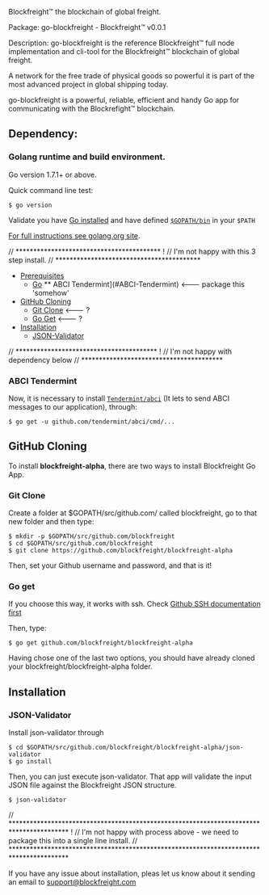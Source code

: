 Blockfreight™ the blockchain of global freight. 

Package: go-blockfreight - Blockfreight™ v0.0.1

Description: go-blockfreight is the reference Blockfreight™ full node implementation and cli-tool for the Blockfreight™ blockchain of global freight.

A network for the free trade of physical goods so powerful it is part of the most advanced project in global shipping today. 

go-blockfreight is a powerful, reliable, efficient and handy Go app for communicating with the Blockrefight™ blockchain.

## Dependency: 

### Golang runtime and build environment.

Go version 1.7.1+ or above. 

Quick command line test:

```
$ go version
```
Validate you have [Go installed](https://golang.org/doc/install) and have defined [`$GOPATH/bin`](https://github.com/tendermint/tendermint/wiki/Setting-GOPATH) in your `$PATH`

[For full instructions see golang.org site](http://golang.org/doc/install.html).

// *****************************************
! // I'm not happy with this 3 step install.
// *****************************************

- [Prerequisites](#prerequsites)
    - [Go](#Go)
    ** ABCI Tendermint](#ABCI-Tendermint) <--- package this 'somehow'
- [GitHub Cloning](#GitHub-Cloning)
    - [Git Clone](#Git-Clone)  <--- ?
    - [Go Get](#Go-Get)        <--- ?
- [Installation](#Installation)
    - [JSON-Validator](#JSON-Validator)

// ****************************************
! // I'm not happy with dependency below
// ****************************************

### ABCI Tendermint
Now, it is necessary to install [`Tendermint/abci`](https://tendermint.com/intro/getting-started/first-abci) (It lets to send ABCI messages to our application), through:
```
$ go get -u github.com/tendermint/abci/cmd/...
```

## GitHub Cloning
To install **blockfreight-alpha**, there are two ways to install Blockfreight Go App.

### Git Clone

Create a folder at $GOPATH/src/github.com/ called blockfreight, go to that new folder and then type:
```
$ mkdir -p $GOPATH/src/github.com/blockfreight
$ cd $GOPATH/src/github.com/blockfreight
$ git clone https://github.com/blockfreight/blockfreight-alpha
```
Then, set your Github username and password, and that is it!

### Go get
If you choose this way, it works with ssh. Check [Github SSH documentation first](https://help.github.com/articles/connecting-to-github-with-ssh/)

Then, type:
```
$ go get github.com/blockfreight/blockfreight-alpha
```

Having chose one of the last two options, you should have already cloned your blockfreight/blockfreight-alpha folder.

## Installation

### JSON-Validator
Install json-validator through
```
$ cd $GOPATH/src/github.com/blockfreight/blockfreight-alpha/json-validator
$ go install
```

Then, you can just execute json-validator. That app will validate the input JSON file against the Blockfreight JSON structure.
```
$ json-validator
```

// ****************************************************************************************
! // I'm not happy with process above - we need to package this into a single line install.
// ****************************************************************************************

If you have any issue about installation, pleas let us know about it sending an email to [support@blockfreight.com](mailto:support@blockfreight.com)
